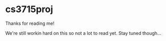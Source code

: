 # cs3715proj
Thanks for reading me!

We're still workin hard on this so not a lot to read yet.
Stay tuned though...
